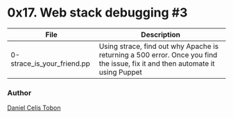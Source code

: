 # 0x17. Web stack debugging #3

| File | Description |
| ------ | ------ |
| 0-strace_is_your_friend.pp | Using strace, find out why Apache is returning a 500 error. Once you find the issue, fix it and then automate it using Puppet |

### Author
[Daniel Celis Tobon](https://github.com/danicelistobon)
